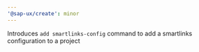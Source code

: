 ```yaml
---
'@sap-ux/create': minor
---
```


Introduces `add smartlinks-config` command to add a smartlinks configuration to a project

